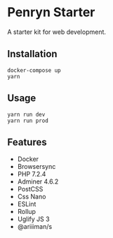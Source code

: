 # Penryn Starter

A starter kit for web development.

## Installation

    docker-compose up
    yarn

## Usage

    yarn run dev
    yarn run prod

## Features

- Docker
- Browsersync
- PHP 7.2.4
- Adminer 4.6.2
- PostCSS
- Css Nano
- ESLint
- Rollup
- Uglify JS 3
- @ariiiman/s
